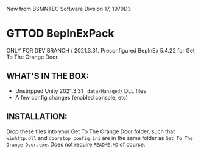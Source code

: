 New from BSMNTEC Software Divsion 17, 1979D3
# GTTOD BepInExPack
ONLY FOR DEV BRANCH / 2021.3.31.
Preconfigured BepInEx 5.4.22 for Get To The Orange Door.
## WHAT'S IN THE BOX:
 - Unstripped Unity 2021.3.31 `_data/Managed/` DLL files
 - A few config changes (enabled console, etc)
## INSTALLATION:
Drop these files into your Get To The Orange Door folder, such that `winhttp.dll` and `doorstop_config.ini` are in the same folder as `Get To The Orange Door.exe`. Does not require `README.MD` of course.
